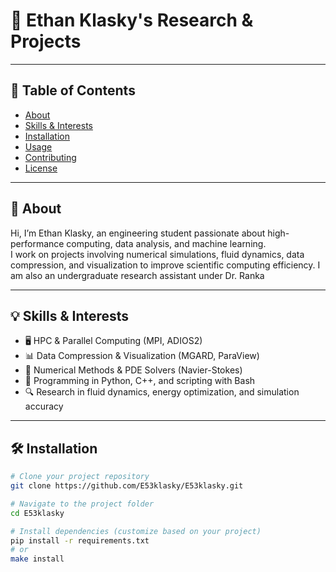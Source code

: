 # 🚀 Ethan Klasky's Research & Projects

---

## 🎯 Table of Contents
- [About](#about)
- [Skills & Interests](#skills--interests)
- [Installation](#installation)
- [Usage](#usage)
- [Contributing](#contributing)
- [License](#license)

---

## 📖 About
Hi, I’m Ethan Klasky, an engineering student passionate about high-performance computing, data analysis, and machine learning.  
I work on projects involving numerical simulations, fluid dynamics, data compression, and visualization to improve scientific computing efficiency.
I am also an undergraduate research assistant under Dr. Ranka

---

## 💡 Skills & Interests
- 🖥️ HPC & Parallel Computing (MPI, ADIOS2)  
- 📊 Data Compression & Visualization (MGARD, ParaView)  
- 🔢 Numerical Methods & PDE Solvers (Navier-Stokes)  
- 🐍 Programming in Python, C++, and scripting with Bash  
- 🔍 Research in fluid dynamics, energy optimization, and simulation accuracy  

---

## 🛠️ Installation

```bash
# Clone your project repository
git clone https://github.com/E53klasky/E53klasky.git

# Navigate to the project folder
cd E53klasky

# Install dependencies (customize based on your project)
pip install -r requirements.txt
# or
make install
